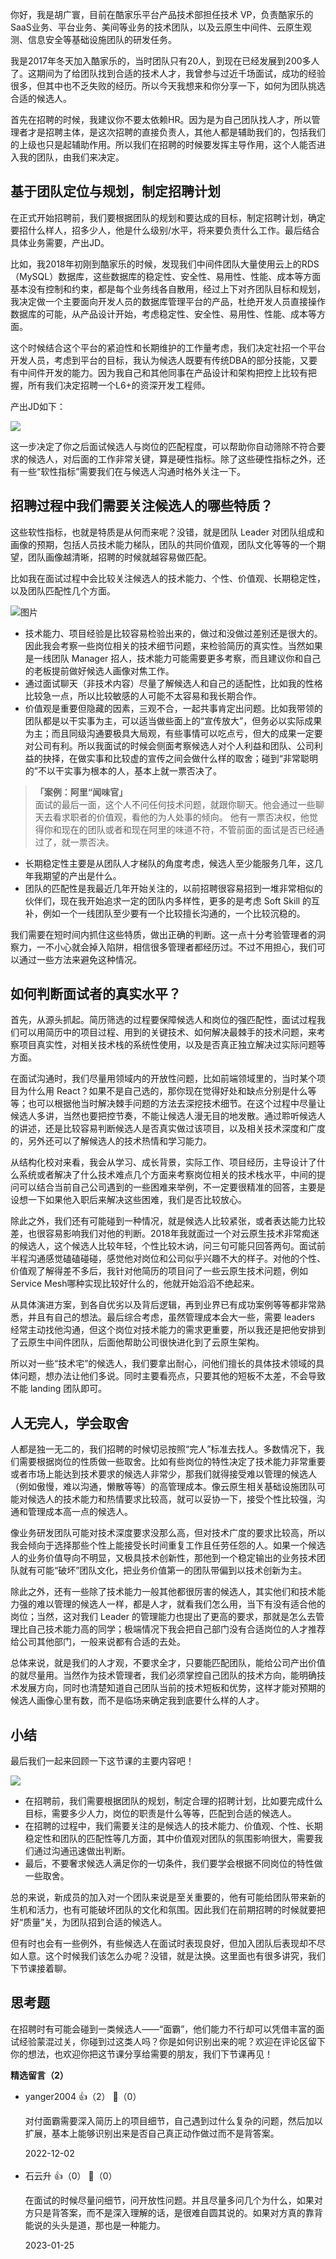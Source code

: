 你好，我是胡广寰，目前在酷家乐平台产品技术部担任技术 VP，负责酷家乐的SaaS业务、平台业务、美间等业务的技术团队，以及云原生中间件、云原生观测、信息安全等基础设施团队的研发任务。

我是2017年冬天加入酷家乐的，当时团队只有20人，到现在已经发展到200多人了。这期间为了给团队找到合适的技术人才，我曾参与过近千场面试，成功的经验很多，但其中也不乏失败的经历。所以今天我想来和你分享一下，如何为团队挑选合适的候选人。

首先在招聘的时候，我建议你不要太依赖HR。因为是为自己团队找人才，所以管理者才是招聘主体，是这次招聘的直接负责人，其他人都是辅助我们的，包括我们的上级也只是起辅助作用。所以我们在招聘的时候要发挥主导作用，这个人能否进入我的团队，由我们来决定。

## 基于团队定位与规划，制定招聘计划

在正式开始招聘前，我们要根据团队的规划和要达成的目标，制定招聘计划，确定要招什么样人，招多少人，他是什么级别/水平，将来要负责什么工作。最后结合具体业务需要，产出JD。

比如，我2018年初刚到酷家乐的时候，发现我们中间件团队大量使用云上的RDS（MySQL）数据库，这些数据库的稳定性、安全性、易用性、性能、成本等方面基本没有控制和约束，都是每个业务线各自散用，经过上下对齐团队目标和规划，我决定做一个主要面向开发人员的数据库管理平台的产品，杜绝开发人员直接操作数据库的可能，从产品设计开始，考虑稳定性、安全性、易用性、性能、成本等方面。

这个时候结合这个平台的紧迫性和长期维护的工作量考虑，我们决定社招一个平台开发人员，考虑到平台的目标，我认为候选人既要有传统DBA的部分技能，又要有中间件开发的能力。因为我自己和其他同事在产品设计和架构把控上比较有把握，所有我们决定招聘一个L6+的资深开发工程师。

产出JD如下：

![](https://static001.geekbang.org/resource/image/e7/bb/e7a8148b0a9496d37e0410b38c3db5bb.png?wh=1688x1334)

这一步决定了你之后面试候选人与岗位的匹配程度，可以帮助你自动筛除不符合要求的候选人，对后面的工作非常关键，算是硬性指标。除了这些硬性指标之外，还有一些“软性指标”需要我们在与候选人沟通时格外关注一下。

## 招聘过程中我们需要关注候选人的哪些特质？

这些软性指标，也就是特质是从何而来呢？没错，就是团队 Leader 对团队组成和画像的预期，包括人员技术能力梯队，团队的共同价值观，团队文化等等的一个期望，团队画像越清晰，招聘的时候就越容易做匹配。

比如我在面试过程中会比较关注候选人的技术能力、个性、价值观、长期稳定性，以及团队匹配性几个方面。

![图片](https://static001.geekbang.org/resource/image/e7/e2/e7c5f124d9d1d20607e57896beaabae2.png?wh=1920x1241)

- 技术能力、项目经验是比较容易检验出来的，做过和没做过差别还是很大的。因此我会考察一些岗位相关的技术细节问题，来检验简历的真实性。当然如果是一线团队 Manager 招人，技术能力可能需要更多考察，而且建议你和自己的老板提前做好候选人画像对焦工作。
- 通过面试聊天（非技术内容）尽量了解候选人和自己的适配性，比如我的性格比较急一点，所以比较敏感的人可能不太容易和我长期合作。
- 价值观是重要但隐藏的因素，三观不合，一起共事肯定出问题。比如我带领的团队都是以干实事为主，可以适当做些面上的“宣传放大”，但务必以实际成果为主；而且同级沟通要极具大局观，有些事情可以吃点亏，但大的成果一定要对公司有利。所以我面试的时候会侧面考察候选人对个人利益和团队、公司利益的抉择，在做实事和比较虚的宣传之间会做什么样的取舍；碰到“非常聪明的”不以干实事为根本的人，基本上就一票否决了。

> **「案例：阿里“闻味官」**  
> 面试的最后一面，这个人不问任何技术问题，就跟你聊天。他会通过一些聊天去看求职者的价值观，看他的为人处事的倾向。 他有一票否决权，他觉得你和现在的团队或者和现在阿里的味道不符，不管前面的面试是否已经通过了，就一票否决。

- 长期稳定性主要是从团队人才梯队的角度考虑，候选人至少能服务几年，这几年我期望的产出是什么。
- 团队的匹配性是我最近几年开始关注的，以前招聘很容易招到一堆非常相似的伙伴们，现在我开始追求一定的团队内多样性，更多的是考虑 Soft Skill 的互补，例如一个一线团队至少要有一个比较擅长沟通的，一个比较沉稳的。

我们需要在短时间内抓住这些特质，做出正确的判断。这一点十分考验管理者的洞察力，一不小心就会掉入陷阱，相信很多管理者都经历过。不过不用担心，我们可以通过一些方法来避免这种情况。

## 如何判断面试者的真实水平？

首先，从源头抓起。简历筛选的过程要保障候选人和岗位的强匹配性，面试过程我们可以用简历中的项目过程、用到的关键技术、如何解决最棘手的技术问题，来考察项目真实性，对相关技术栈的系统性使用，以及是否真正独立解决过实际问题等方面。

在面试沟通时，我们尽量用领域内的开放性问题，比如前端领域里的，当时某个项目为什么用 React？如果不是自己选的，那你现在觉得好处和缺点分别是什么等等；也可以根据他当时解决棘手问题的方法去深挖技术细节。在这个过程中尽量让候选人多讲，当然也要把控节奏，不能让候选人漫无目的地发散。通过聆听候选人的讲述，还是比较容易判断候选人是否真实做过该项目，以及相关技术深度和广度的，另外还可以了解候选人的技术热情和学习能力。

从结构化校对来看，我会从学习、成长背景，实际工作、项目经历，主导设计了什么系统或者解决了什么技术难点几个方面来考察岗位相关的技术栈水平，中间的提问可以结合当前自己公司遇到的一些困难来举例，不一定要很精准的回答，主要是设想一下如果他入职后来解决这些困难，我们是否比较放心。

除此之外，我们还有可能碰到一种情况，就是候选人比较紧张，或者表达能力比较差，也很容易影响我们对他的判断。2018年我就面过一个对云原生技术非常痴迷的候选人，这个候选人比较年轻，个性比较木讷，问三句可能只回答两句。面试前半程沟通感觉磕磕碰碰，感觉他对岗位和公司似乎兴趣不大的样子。对他的个性、价值观了解得差不多后，我针对他简历的项目问了一些云原生技术问题，例如 Service Mesh哪种实现比较好什么的，他就开始滔滔不绝起来。

从具体演进方案，到各自优劣以及背后逻辑，再到业界已有成功案例等等都非常熟悉，并且有自己的想法。最后综合考虑，虽然管理成本会大一些，需要 leaders 经常主动找他沟通，但这个岗位对技术能力的需求更重要，所以我还是把他安排到了云原生中间件团队，后面他帮助公司很快进化到了云原生架构。

所以对一些“技术宅”的候选人，我们要拿出耐心，问他们擅长的具体技术领域的具体问题，想办法让他们多说。同时主要看亮点，只要其他的短板不太差，不会导致不能 landing 团队即可。

## 人无完人，学会取舍

人都是独一无二的，我们招聘的时候切忌按照“完人”标准去找人。多数情况下，我们需要根据岗位的性质做一些取舍。比如有些岗位的特性决定了技术能力非常重要或者市场上能达到技术要求的候选人非常少，那我们就得接受难以管理的候选人（例如傲慢，难以沟通，懒散等等）的高管理成本。像云原生相关基础设施团队可能对候选人的技术能力和热情要求比较高，就可以妥协一下，接受个性比较强，沟通和管理成本高一点的候选人。

像业务研发团队可能对技术深度要求没那么高，但对技术广度的要求比较高，所以我会倾向于选择那些个性上能接受长时间重复工作且任劳任怨的人。如果一个候选人的业务价值导向不明显，又极具技术创新性，那他到一个稳定输出的业务技术团队就有可能“破坏”团队文化，把业务价值第一的团队带偏到以技术创新为主。

除此之外，还有一些除了技术能力一般其他都很厉害的候选人，其实他们和技术能力强的难以管理的候选人一样，都是人才，就看我们怎么用，当下有没有适合他的岗位；当然，这对我们 Leader 的管理能力也提出了更高的要求，那就是怎么去管理比自己技术能力高的同学；极端情况下我会把自己部门没有合适岗位的人才推荐给公司其他部门，一般来说都有合适的去处。

总体来说，就是我们的人才观，不要求全才，只要能匹配团队，能给公司产出价值的就尽量用。当然作为技术管理者，我们必须掌控自己团队的技术方向，能明确技术发展方向，同时也清楚知道自己团队当前的技术短板和优势，这样才能对预期的候选人画像心里有数，而不是临场来确定我到底要什么样的人才。

## 小结

最后我们一起来回顾一下这节课的主要内容吧！

![](https://static001.geekbang.org/resource/image/d2/69/d216855864749675a723e0b783356069.png?wh=2218x1262)

- 在招聘前，我们需要根据团队的规划，制定合理的招聘计划，比如要完成什么目标，需要多少人力，岗位的职责是什么等等，匹配到合适的候选人。
- 在招聘的过程中，我们需要关注的是候选人的技术能力、价值观、个性、长期稳定性和团队的匹配性等几方面，其中价值观对团队的氛围影响很大，需要我们通过沟通迅速做出判断。
- 最后，不要奢求候选人满足你的一切条件，我们要学会根据不同岗位的特性做一些取舍。

总的来说，新成员的加入对一个团队来说是至关重要的，他有可能给团队带来新的生机和活力，也有可能破坏团队的文化和氛围。因此我们在前期招聘的时候就要把好“质量”关，为团队招到合适的候选人。

但有时也会有一些例外，有些候选人在面试时表现良好，但加入团队后表现却不尽如人意。这个时候我们该怎么办呢？没错，就是汰换。这里面也有很多讲究，我们下节课接着聊。

## 思考题

在招聘时有可能会碰到一类候选人——“面霸”，他们能力不行却可以凭借丰富的面试经验蒙混过关，你碰到过这类人吗？你是如何识别出来的呢？欢迎在评论区留下你的想法，也欢迎你把这节课分享给需要的朋友，我们下节课再见！
<div><strong>精选留言（2）</strong></div><ul>
<li><span>yanger2004</span> 👍（2） 💬（0）<p>对付面霸需要深入简历上的项目细节，自己遇到过什么复杂的问题，然后加以扩展，基本上能够识别出来是否自己真正动作做过而不是背答案。</p>2022-12-02</li><br/><li><span>石云升</span> 👍（0） 💬（0）<p>在面试的时候尽量问细节，问开放性问题。并且尽量多问几个为什么，如果对方只是背答案，而不是深入理解的话，是很难自圆其说的。如果对方真的靠背能说的头头是道，那也是一种能力。</p>2023-01-25</li><br/>
</ul>